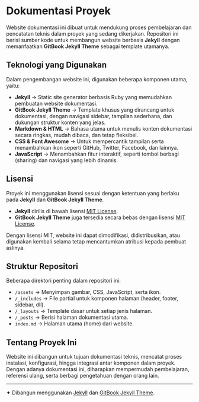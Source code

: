 # Dokumentasi Proyek  

Website dokumentasi ini dibuat untuk mendukung proses pembelajaran dan pencatatan teknis dalam proyek yang sedang dikerjakan. Repositori ini berisi sumber kode untuk membangun website berbasis **Jekyll** dengan memanfaatkan **GitBook Jekyll Theme** sebagai template utamanya.  

## Teknologi yang Digunakan  

Dalam pengembangan website ini, digunakan beberapa komponen utama, yaitu:  

- **Jekyll** → Static site generator berbasis Ruby yang memudahkan pembuatan website dokumentasi.  
- **GitBook Jekyll Theme** → Template khusus yang dirancang untuk dokumentasi, dengan navigasi sidebar, tampilan sederhana, dan dukungan struktur konten yang jelas.  
- **Markdown & HTML** → Bahasa utama untuk menulis konten dokumentasi secara ringkas, mudah dibaca, dan tetap fleksibel.  
- **CSS & Font Awesome** → Untuk mempercantik tampilan serta menambahkan ikon seperti GitHub, Twitter, Facebook, dan lainnya.  
- **JavaScript** → Menambahkan fitur interaktif, seperti tombol berbagi (sharing) dan navigasi yang lebih dinamis.  

## Lisensi  

Proyek ini menggunakan lisensi sesuai dengan ketentuan yang berlaku pada **Jekyll** dan **GitBook Jekyll Theme**.  

- **Jekyll** dirilis di bawah lisensi [MIT License](https://github.com/jekyll/jekyll/blob/master/LICENSE).  
- **GitBook Jekyll Theme** juga tersedia secara bebas dengan lisensi [MIT License](https://github.com/sighingnow/jekyll-gitbook/blob/master/LICENSE).  

Dengan lisensi MIT, website ini dapat dimodifikasi, didistribusikan, atau digunakan kembali selama tetap mencantumkan atribusi kepada pembuat aslinya.  

## Struktur Repositori  

Beberapa direktori penting dalam repositori ini:  

- `/assets` → Menyimpan gambar, CSS, JavaScript, serta ikon.  
- `/_includes` → File partial untuk komponen halaman (header, footer, sidebar, dll).  
- `/_layouts` → Template dasar untuk setiap jenis halaman.  
- `/_posts` → Berisi halaman dokumentasi utama.  
- `index.md` → Halaman utama (home) dari website.  

## Tentang Proyek Ini  

Website ini dibangun untuk tujuan dokumentasi teknis, mencatat proses instalasi, konfigurasi, hingga integrasi antar komponen dalam proyek. Dengan adanya dokumentasi ini, diharapkan mempermudah pembelajaran, referensi ulang, serta berbagi pengetahuan dengan orang lain.  

---

✦ Dibangun menggunakan [Jekyll](https://jekyllrb.com/) dan [GitBook Jekyll Theme](https://github.com/sighingnow/jekyll-gitbook). 
